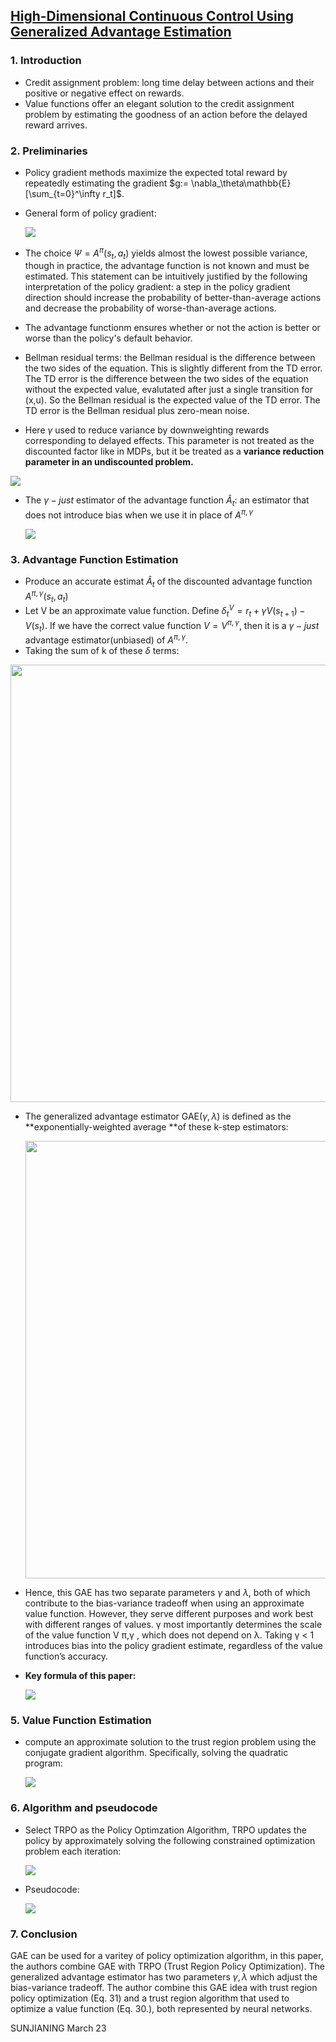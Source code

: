 ## [High-Dimensional Continuous Control Using Generalized Advantage Estimation](https://arxiv.org/pdf/1506.02438.pdf)

### 1. Introduction

- Credit assignment problem: long time delay between actions and their positive or negative effect on rewards.
- Value functions offer an elegant solution to the credit assignment problem by estimating the goodness of an action before the delayed reward arrives. 

### 2. Preliminaries

- Policy gradient methods maximize the expected total reward by repeatedly estimating the gradient $g:= \nabla_\theta\mathbb{E}[\sum_{t=0}^\infty r_t]$. 

- General form of policy gradient:

  ![](https://ws1.sinaimg.cn/large/006tKfTcgy1fpnlqw1z03j31540kgdjw.jpg)

- The choice $\Psi=A^\pi (s_t,a_t)$ yields almost the lowest possible variance, though in practice, the advantage function is not known and must be estimated. This statement can be intuitively justified by the following interpretation of the policy gradient: a step in the policy gradient direction should increase the probability of better-than-average actions and decrease the probability of worse-than-average actions.

- The advantage functionm ensures whether or not the action is better or worse than the policy's default behavior.

- Bellman residual terms: the Bellman residual is the difference between the two sides of the equation. This is slightly different from the TD error. The TD error is the difference between the two sides of the equation without the expected value, evalutated after just a single transition for (x,u). So the Bellman residual is the expected value of the TD error. The TD error is the Bellman residual plus zero-mean noise.

- Here $\gamma$ used to reduce variance by downweighting rewards corresponding to delayed effects. This parameter is not treated as the discounted factor like in MDPs, but it be treated as a **variance reduction parameter in an undiscounted problem.** 

![](https://ws1.sinaimg.cn/large/006tKfTcgy1fpnm39xh3cj31280aignb.jpg)

- The $\gamma-just$ estimator of the advantage function $\hat A_t$: an estimator that does not introduce bias when we use it in place of $A^{\pi,\gamma}$

  ![](https://ws4.sinaimg.cn/large/006tKfTcgy1fpnn2uz3znj30z803s3z0.jpg)

### 3. Advantage Function Estimation

- Produce an accurate estimat $\hat A_t$ of the discounted advantage function $A^{\pi, \gamma}(s_t, a_t)$
- Let V be an approximate value function. Define $\delta_t^V=r_t+\gamma V(s_{t+1})-V(s_t)$. If we have the correct value function $V=V^{\pi, \gamma}$, then it is a $\gamma-just$ advantage estimator(unbiased) of $A^{\pi, \gamma}$.
- Taking the sum of k of these $\delta$ terms:

<img src="https://ws3.sinaimg.cn/large/006tKfTcgy1fpnmdb6l6vj30xu0b8jss.jpg" width="700px"/>

- The generalized advantage estimator GAE($\gamma, \lambda$) is defined as the **exponentially-weighted average **of these k-step estimators:

  <img src="https://ws3.sinaimg.cn/large/006tKfTcgy1fpnmem5m78j30yy0dk0ul.jpg" width="700px" />

- Hence, this GAE has two separate parameters $\gamma$ and $\lambda$, both of which contribute to the bias-variance tradeoff when using an approximate value function. However, they serve different purposes and work best with different ranges of values. γ most importantly determines the scale of the value function V π,γ , which does not depend on λ. Taking γ < 1 introduces bias into the policy gradient estimate, regardless of the value function’s accuracy.

- **Key formula of this paper:**

  ![](https://ws3.sinaimg.cn/large/006tKfTcgy1fpnmik6jbkj30ze03gmxn.jpg)

### 5. Value Function Estimation

- compute an approximate solution to the trust region problem using the conjugate gradient algorithm. Specifically, solving the quadratic program:

  ![](https://ws4.sinaimg.cn/large/006tKfTcgy1fpnmle3ycwj314i0e6ae7.jpg)

### 6. Algorithm and pseudocode

- Select TRPO as the Policy Optimzation Algorithm, TRPO updates the policy by approximately solving the following constrained optimization problem each iteration:

  ![](https://ws3.sinaimg.cn/large/006tKfTcgy1fpnmprhc98j30xq0aaq4h.jpg)

- Pseudocode:

  ![](https://ws2.sinaimg.cn/large/006tKfTcgy1fpnn4fnagjj314a0acmzp.jpg)

### 7. Conclusion

GAE can be used for a varitey of policy optimization algorithm, in this paper, the authors combine GAE with TRPO (Trust Region Policy Optimization). The generalized advantage estimator has two parameters $\gamma, \lambda$ which adjust the bias-variance tradeoff. The author combine this GAE idea with trust region policy optimization (Eq. 31) and a trust region algorithm that used to optimize a value function (Eq. 30.), both represented by neural networks. 



SUNJIANING  March 23










